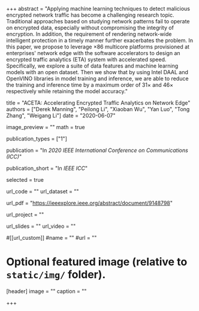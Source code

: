 +++
abstract = "Applying machine learning techniques to detect malicious encrypted network traffic has become a challenging research topic. Traditional approaches based on studying network patterns fail to operate on encrypted data, especially without compromising the integrity of encryption. In addition, the requirement of rendering network-wide intelligent protection in a timely manner further exacerbates the problem. In this paper, we propose to leverage ×86 multicore platforms provisioned at enterprises' network edge with the software accelerators to design an encrypted traffic analytics (ETA) system with accelerated speed. Specifically, we explore a suite of data features and machine learning models with an open dataset. Then we show that by using Intel DAAL and OpenVINO libraries in model training and inference, we are able to reduce the training and inference time by a maximum order of 31× and 46× respectively while retaining the model accuracy."

title = "ACETA: Accelerating Encrypted Traffic Analytics on Network Edge"
authors = ["Derek Manning", "Peilong Li", "Xiaoban Wu", "Yan Luo", "Tong Zhang", "Weigang Li"]
date = "2020-06-07"

image_preview = ""
math = true

publication_types = ["1"]

publication = "In *2020 IEEE International Conference on Communications (ICC)*"

publication_short = "In *IEEE ICC*"

selected = true

url_code = ""
url_dataset = ""

url_pdf = "https://ieeexplore.ieee.org/abstract/document/9148798"

url_project = ""

url_slides = ""
url_video = ""

#[[url_custom]]
#name = ""
#url = ""

# Optional featured image (relative to `static/img/` folder).
[header]
image = ""
caption = ""

+++
